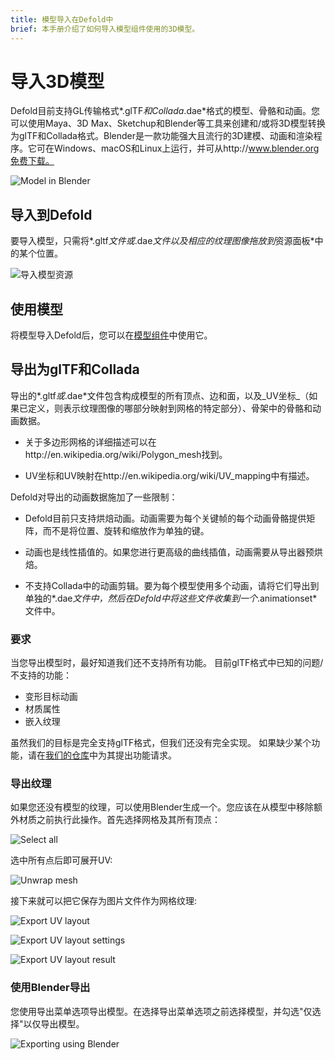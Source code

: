 ```yaml
---
title: 模型导入在Defold中
brief: 本手册介绍了如何导入模型组件使用的3D模型。
---
```


# 导入3D模型
Defold目前支持GL传输格式*.glTF*和Collada*.dae*格式的模型、骨骼和动画。您可以使用Maya、3D Max、Sketchup和Blender等工具来创建和/或将3D模型转换为glTF和Collada格式。Blender是一款功能强大且流行的3D建模、动画和渲染程序。它可在Windows、macOS和Linux上运行，并可从http://www.blender.org免费下载。

![Model in Blender](images/model/blender.png)


## 导入到Defold
要导入模型，只需将*.gltf*文件或*.dae*文件以及相应的纹理图像拖放到*资源面板*中的某个位置。

![导入模型资源](images/model/assets.png)


## 使用模型
将模型导入Defold后，您可以在[模型组件](/manuals/model)中使用它。


## 导出为glTF和Collada
导出的*.gltf*或*.dae*文件包含构成模型的所有顶点、边和面，以及_UV坐标_（如果已定义，则表示纹理图像的哪部分映射到网格的特定部分）、骨架中的骨骼和动画数据。

* 关于多边形网格的详细描述可以在http://en.wikipedia.org/wiki/Polygon_mesh找到。

* UV坐标和UV映射在http://en.wikipedia.org/wiki/UV_mapping中有描述。

Defold对导出的动画数据施加了一些限制：

* Defold目前只支持烘焙动画。动画需要为每个关键帧的每个动画骨骼提供矩阵，而不是将位置、旋转和缩放作为单独的键。

* 动画也是线性插值的。如果您进行更高级的曲线插值，动画需要从导出器预烘焙。

* 不支持Collada中的动画剪辑。要为每个模型使用多个动画，请将它们导出到单独的*.dae*文件中，然后在Defold中将这些文件收集到一个*.animationset*文件中。


### 要求
当您导出模型时，最好知道我们还不支持所有功能。
目前glTF格式中已知的问题/不支持的功能：

* 变形目标动画
* 材质属性
* 嵌入纹理

虽然我们的目标是完全支持glTF格式，但我们还没有完全实现。
如果缺少某个功能，请在[我们的仓库](https://github.com/defold/defold/issues)中为其提出功能请求。


### 导出纹理
如果您还没有模型的纹理，可以使用Blender生成一个。您应该在从模型中移除额外材质之前执行此操作。首先选择网格及其所有顶点：

![Select all](images/model/blender_select_all_vertices.png)

选中所有点后即可展开UV:

![Unwrap mesh](images/model/blender_unwrap_mesh.png)

接下来就可以把它保存为图片文件作为网格纹理:

![Export UV layout](images/model/blender_export_uv_layout.png)

![Export UV layout settings](images/model/blender_export_uv_layout_settings.png)

![Export UV layout result](images/model/blender_export_uv_layout_result.png)


### 使用Blender导出
您使用导出菜单选项导出模型。在选择导出菜单选项之前选择模型，并勾选"仅选择"以仅导出模型。

![Exporting using Blender](images/model/blender_export.png)
